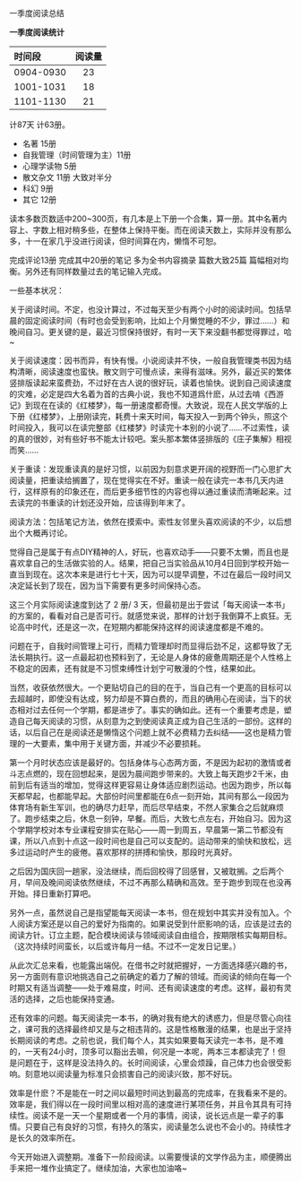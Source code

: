 一季度阅读总结


**一季度阅读统计**

| 时间段         | 阅读量           | 
|:------------- |:---------------:|
| 0904-0930     | 23              |
| 1001-1031     | 18              | 
| 1101-1130     | 21              |

计87天 计63册。

* 名著 15册 
* 自我管理（时间管理为主）11册
* 心理学读物 5册
* 散文杂文 11册 大致对半分
* 科幻 9册
* 其它 12册

读本多数页数适中200~300页，有几本是上下册一个合集，算一册。其中名著内容上、字数上相对稍多些，在整体上保持平衡。而在阅读天数上，实际并没有那么多，十一在家几乎没进行阅读，但时间算在内，懒惰不可恕。

完成评论13册 完成其中20册的笔记 多为全书内容摘录 篇数大致25篇 篇幅相对均衡。另外还有同样数量过去的笔记输入完成。
        
一些基本状况：

关于阅读时间。不定，也没计算过，不过每天至少有两个小时的阅读时间。包括早晨的固定阅读时间（有时也会受到影响，比如上个月懒觉睡的不少，罪过……）和晚间自习。更关键的是，最近习惯保持很好，有时一天下来没翻书都觉得罪过，哈~

关于阅读速度：因书而异，有快有慢。小说阅读并不快，一般自我管理类书因为结构清晰，阅读速度也蛮快。散文则宁可慢点读，来得有滋味。另外，最近买的繁体竖排版读起来蛮费劲，不过好在古人说的很好玩，读着也愉快。说到自己阅读速度的灾难，必定是四大名着为首的古典小说，我也不知道爲什麽，从过去啃《西游记》到现在在读的《红楼梦》，每一册速度都奇慢。大致说，现在人民文学版的上下册《红楼梦》，上册刚读完，耗费十来天时间，每天投入一到两个钟头，照这个时间投入，我可以在读完整部《红楼梦》时读完十本别的小说了……不过索性，读的真的很妙，对有些好书不能太计较吧。案头那本繁体竖排版的《庄子集解》相视而笑……

关于重读：发现重读真的是好习惯，以前因为刻意求更开阔的视野而一门心思扩大阅读量，把重读给搁置了，现在觉得实在不好。重读一般在读完一本书几天内进行，这样原有的印象还在，而后更多细节性的内容也得以通过重读而清晰起来。过去读完的书重读的计划还没开始，应该得到年末了。

阅读方法：包括笔记方法，依然在摸索中。索性友邻里头喜欢阅读的不少，以后想出个大概再讨论。

觉得自己是属于有点DIY精神的人，好玩，也喜欢动手——只要不太懒，而且也是喜欢拿自己的生活做实验的人。结果，把自己当实验品从10月4日回到学校开始一直当到现在。这次本来是进行七十天，因为可以提早调整，不过在最后一段时间又决定延长到了现在，因为当下需要有更多时间保持心态。
 
这三个月实际阅读速度到达了 2 册/ 3 天，但最初是出于尝试「每天阅读一本书」的方案的，看看对自己是否可行。就感觉来说，那样的计划于我倒算不上疯狂。无论高中时代，还是这一次，在短期内都能保持这样的阅读速度都是不难的。

问题在于，自我时间管理上可行，而精力管理却时而显得后劲不足，这都导致了无法长期执行。这一点最起初也预料到了，无论是人身体的疲惫周期还是个人性格上不稳定的因素，还有就是不习惯束缚性计划宁可散漫的个性，结果如此。

当然，收获依然很大。一个更贴切自己的目的在于，当自己有一个更高的目标可以去超越时，即使没有达成，努力却是不算白费的，而且的确用心在阅读，当下的状态相对过去任何一个学期，都是进步了。事实的确如此。还有一个重要考虑是，塑造自己每天阅读的习惯，从刻意为之到使阅读真正成为自己生活的一部份。这样的话，以后自己在是阅读还是懒惰这个问题上就不必费精力去纠结——这也是精力管理的一大要素，集中用于关键方面，并减少不必要损耗。

第一个月时状态应该是最好的。包括身体与心态两方面，不是因为起初的激情或者斗志点燃的，现在回想起来，是因为晨间跑步带来的。大致上每天跑步2千米，由前到后有适当的增加，觉得这样更容易让身体适应剧烈运动。也因为跑步，所以每天都早起，也都能早起。大部份时间里都能在6点一刻开始，其间有那么一段因为体育场有新生军训，也的确尽力赶早，而后尽早结束，不然人家集合之后就麻烦了。跑步结束之后，休息一刻钟，早餐。而后，大致七点左右，开始自习。因为这个学期学校对本专业课程安排实在贴心——周一到周五，早晨第一第二节都没有课，所以八点到十点这一段时间也是自己可以支配的。运动带来的愉快和放松，远多过运动时产生的疲倦。喜欢那样的拼搏和愉快，那段时光真好。

之后因为国庆回一趟家，没法继续，而后回校得了回感冒，又被耽搁。之后两个月，早间及晚间阅读依然继续，不过不再那么精确和高效。至于跑步到现在也没再开始。择日重新打算吧。

另外一点，虽然说自己是指望能每天阅读一本书，但在规划中其实并没有加入。个人阅读方案还是以自己的爱好为指南的。如果说受到什麽影响的话，应该是过去的阅读方针。订立主题，配合模块阅读与领域阅读自由组合，按期限核实每期目标。（这次持续时间蛮长，以后或许每月一结。不过不一定发日记里。）


从此次汇总来看，也能露出端倪。在借书之时就把握好，一方面选择感兴趣的书，另一方面则有意识地挑选自己之前确定的着力了解的领域。而阅读的倾向在每一个时期又有适当调整——处于难易度，时间、还有阅读速度的考虑。这样，最初有灵活的选择，之后也能保持变通。

还有效率的问题。每天阅读完一本书，的确对我有绝大的诱惑力，但是尽管心向往之，课可我的选择最终却又是与之相违背的。这是性格散漫的结果，也是出于坚持长期阅读的考虑。之前也说，我们每个人，其实如果要每天读完一本书，是不难的，一天有24小时，顶多可以豁出去嘛，何况是一本呢，两本三本都读完了！但是问题在于，这样是没法持久的。长时间阅读，心里会烦躁，自己体力也会很受影响。刻意地以阅读量为标准只会损害自己的阅读兴致，那不好玩。

效率是什麽？不是能在一时之间以最短时间达到最高的完成率，在我看来不是的。效率是，我们得以在一段时间里以相对高的速度进行某项任务，并且令其具有可持续性。阅读不是一天一个星期或者一个月的事情，阅读，说长远点是一辈子的事情。只要自己有良好的习惯，有持久的落实，阅读量怎么说也不会小的。持续性才是长久的效率所在。

今天开始进入调整期。准备下一阶段阅读。以需要慢读的文学作品为主，顺便腾出手来把一堆作业搞定了。继续加油，大家也加油咯~